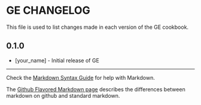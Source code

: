 # GE CHANGELOG

This file is used to list changes made in each version of the GE cookbook.

## 0.1.0
- [your_name] - Initial release of GE

- - -
Check the [Markdown Syntax Guide](http://daringfireball.net/projects/markdown/syntax) for help with Markdown.

The [Github Flavored Markdown page](http://github.github.com/github-flavored-markdown/) describes the differences between markdown on github and standard markdown.
